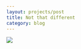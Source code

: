 ```yaml
---
layout: projects/post
title: Not that different
category: blog
---
```


<img src="../../img/imrational.gif">
